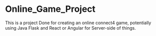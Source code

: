 # Online_Game_Project
This is a project Done for creating an online connect4 game, potentially using Java Flask and React or Angular for Server-side of things.